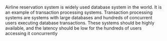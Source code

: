 Airline reservation system is widely used database system in the world. It is an example of transaction processing systems. Transaction processing systems are systems with large databases and hundreds of concurrent users executing database transactions. These systems should be highly available, and the latency should be low for the hundreds of users accessing it concurrently
